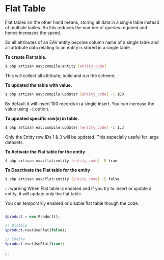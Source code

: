 # Flat Table

Flat tables on the other hand means, storing all data in a single table instead of multiple tables. So this reduces the number of queries required and hence increases the speed.

So all attributes of an EAV entity become column name of a single table and all attribute data relating to an entity is stored in a single table.

**To create Flat table.**

```bash
$ php artisan eav:compile:entity [entity_code]
```
This will collect all attribute, build and run the scheme.


**To updated the table with value.**

```bash
$ php artisan eav:compile:updater [entity_code] -C 100
```
By default it will insert 100 records in a single insert. You can increase the value using `-C` option.


**To updated specific row(s) in table.**

```bash
$ php artisan eav:compile:updater [entity_code] -I 1,3
```
Only the Entity row IDs 1 & 3 will be updated. This especially useful for large datasets.


**To Activate the Flat table for the entity**

```bash
$ php artisan eav:flat:entity [entity_code] -E true
```

**To Deactivate the Flat table for the entity**

```bash
$ php artisan eav:flat:entity [entity_code] -E false
```

::: warning
When Flat table is enabled and if you try to insert or update a entity, it will update only the flat table.

You can temporarily enabled or disable flat table though the code.

```php

$product = new Product();

// Disable
$product->setUseFlat(false);

// Enable
$product->setUseFlat(true);
```
:::